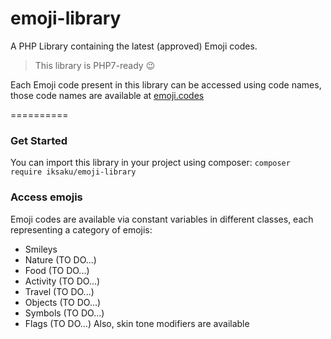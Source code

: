 # emoji-library
A PHP Library containing the latest (approved) Emoji codes.
> This library is PHP7-ready :wink:

Each Emoji code present in this library can be accessed using code names, those code names are available at [emoji.codes](https://emoji.codes/) 

==========

### Get Started
You can import this library in your project using composer:
``
composer require iksaku/emoji-library
``

### Access emojis
Emoji codes are available via constant variables in different classes, each representing a category of emojis:
 - Smileys
 - Nature (TO DO...)
 - Food (TO DO...)
 - Activity (TO DO...)
 - Travel (TO DO...)
 - Objects (TO DO...)
 - Symbols (TO DO...)
 - Flags (TO DO...)
Also, skin tone modifiers are available